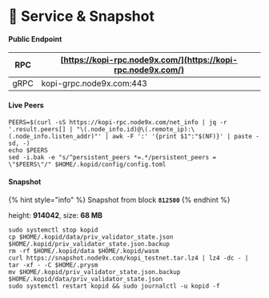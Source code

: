 # 💾 Service & Snapshot

#### Public Endpoint <a href="#public-endpoint" id="public-endpoint"></a>

| RPC  | [https://kopi-rpc.node9x.com/](https://kopi-rpc.node9x.com/) |
| ---- | ------------------------------------------------------------ |
| gRPC | kopi-grpc.node9x.com:443                                     |

#### Live Peers <a href="#live-peers" id="live-peers"></a>

```
PEERS=$(curl -sS https://kopi-rpc.node9x.com/net_info | jq -r '.result.peers[] | "\(.node_info.id)@\(.remote_ip):\(.node_info.listen_addr)"' | awk -F ':' '{print $1":"$(NF)}' | paste -sd, -)
echo $PEERS
sed -i.bak -e "s/^persistent_peers *=.*/persistent_peers = \"$PEERS\"/" $HOME/.kopid/config/config.toml
```

#### Snapshot <a href="#snapshot" id="snapshot"></a>

{% hint style="info" %}
Snapshot from block **`812500`**
{% endhint %}

height: **914042**, size: **68 MB**&#x20;

```
sudo systemctl stop kopid
cp $HOME/.kopid/data/priv_validator_state.json $HOME/.kopid/priv_validator_state.json.backup
rm -rf $HOME/.kopid/data $HOME/.kopid/wasm
curl https://snapshot.node9x.com/kopi_testnet.tar.lz4 | lz4 -dc - | tar -xf - -C $HOME/.prysm
mv $HOME/.kopid/priv_validator_state.json.backup $HOME/.kopid/data/priv_validator_state.json
sudo systemctl restart kopid && sudo journalctl -u kopid -f
```
